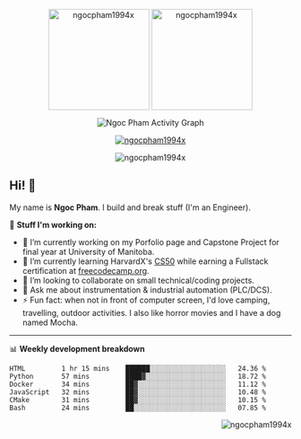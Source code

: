 <!--
**ngocpham1994x/ngocpham1994x** is a ✨ _special_ ✨ repository because its `README.md` (this file) appears on your GitHub profile.

Here are some ideas to get you started:!


- 🔭 I’m currently working on ...
- 🌱 I’m currently learning ...
- 👯 I’m looking to collaborate on ...
- 🤔 I’m looking for help with ...
- 💬 Ask me about ...
- 📫 How to reach me: ...
- 😄 Pronouns: ...
- ⚡ Fun fact: ...
-->



<p align="center"><img height="180em" src="https://github-readme-stats.vercel.app/api?username=ngocpham1994x&hide_border=true&count_private=true&show_icons=true&theme=default" alt="ngocpham1994x" align = "center"/>
<img height="180em" src="https://github-readme-stats.vercel.app/api/top-langs?username=ngocpham1994x&show_icons=true&locale=en&layout=compact&hide_border=true&theme=vue" alt="ngocpham1994x" align = "center"/></p>



<p align="center"<a href="#"><img alt="Ngoc Pham Activity Graph" src="https://github-readme-activity-graph.cyclic.app/graph?username=ngocpham1994x&theme=minimal&hide_border=true&" /></a></p>


<p align="center"> <a href="https://github.com/ngocpham1994x"><img src="https://github-profile-trophy.vercel.app/?username=ngocpham1994x&no-frame=true&no-bg=true&title=MultiLanguage&title=Followers&title=Commits&title=Repositories&title=Stars&title=PullRequest" alt="ngocpham1994x" /></a> </p>

<p align="center"><img src="https://github-readme-streak-stats.herokuapp.com/?user=ngocpham1994x&theme=default&hide_border=true" alt="ngocpham1994x" /></p>


## Hi! 👋

My name is <b>Ngoc Pham</b>. I build and break stuff (I'm an Engineer).

🚧 <b>Stuff I'm working on:</b>

- 🔭 I’m currently working on my Porfolio page and Capstone Project for final year at University of Manitoba.
- 🌱 I’m currently learning HarvardX's [CS50](https://cs50.harvard.edu/x/2022/) while earning a Fullstack certification at [freecodecamp.org](https://www.freecodecamp.org/ngocpham1994x).
- 👯 I’m looking to collaborate on small technical/coding projects.
- 💬 Ask me about instrumentation & industrial automation (PLC/DCS).
- ⚡ Fun fact: when not in front of computer screen, I'd love camping, travelling, outdoor activities. I also like horror movies and I have a dog named Mocha.

---------------------------
📊 **Weekly development breakdown**
<!--START_SECTION:waka-->

```text
HTML         1 hr 15 mins    ██████░░░░░░░░░░░░░░░░░░░   24.36 %
Python       57 mins         ████▓░░░░░░░░░░░░░░░░░░░░   18.72 %
Docker       34 mins         ██▓░░░░░░░░░░░░░░░░░░░░░░   11.12 %
JavaScript   32 mins         ██▓░░░░░░░░░░░░░░░░░░░░░░   10.48 %
CMake        31 mins         ██▓░░░░░░░░░░░░░░░░░░░░░░   10.15 %
Bash         24 mins         ██░░░░░░░░░░░░░░░░░░░░░░░   07.85 %
```

<!--END_SECTION:waka-->

<p align="right"> <img src="https://komarev.com/ghpvc/?username=ngocpham1994x&label=Profile%20views&color=69c809&style=flat" alt="ngocpham1994x" /> </p>
